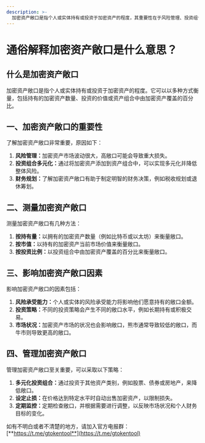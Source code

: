 ```yaml
---
description: >-
  加密资产敞口是指个人或实体持有或投资于加密资产的程度，其重要性在于风险管理、投资组合多元化和财务规划。敞口可通过持有量、市值或投资比例来衡量，并会受到风险承受能力、投资策略和市场状况等因素的影响。为了管理敞口，可以采取多元化投资组合、设定止损和定期监控等策略，以应对加密资产市场波动性和风险。
---
```


# 通俗解释加密资产敞口是什么意思？

## 什么是加密资产敞口

加密资产敞口是指个人或实体持有或投资于加密资产的程度。它可以以多种方式衡量，包括持有的加密资产数量、投资的价值或资产组合中由加密资产覆盖的百分比。

## 一、加密资产敞口的重要性

了解加密资产敞口非常重要，原因如下：

1. **风险管理：**&#x52A0;密资产市场波动很大，高敞口可能会导致重大损失。
2. **投资组合多元化：**&#x901A;过将加密资产添加到资产组合中，可以实现多元化并降低整体风险。
3. **财务规划：**&#x4E86;解加密资产敞口有助于制定明智的财务决策，例如税收规划或退休筹划。

## 二、测量加密资产敞口

测量加密资产敞口有几种方法：

1. **按持有量：**&#x4EE5;拥有的加密资产数量（例如比特币或以太坊）来衡量敞口。
2. **按市值：**&#x4EE5;持有的加密资产当前市场价值来衡量敞口。
3. **按投资比例：**&#x4EE5;投资组合中由加密资产覆盖的百分比来衡量敞口。

## 三、影响加密资产敞口因素

影响加密资产敞口的因素包括：

1. **风险承受能力：**&#x4E2A;人或实体的风险承受能力将影响他们愿意持有的敞口金额。
2. **投资策略：**&#x4E0D;同的投资策略会产生不同的敞口水平，例如长期持有或积极交易。
3. **市场状况：**&#x52A0;密资产市场的状况也会影响敞口，熊市通常导致较低的敞口，而牛市则导致更高的敞口。

## 四、管理加密资产敞口

管理加密资产敞口至关重要，可以采取以下策略：

1. **多元化投资组合：**&#x901A;过投资于其他资产类别，例如股票、债券或房地产，来降低敞口。
2. **设定止损：**&#x5728;价格达到特定水平时自动出售加密资产，以限制损失。
3. **定期监控：**&#x5B9A;期检查敞口，并根据需要进行调整，以反映市场状况和个人财务目标的变化。

如有不明白或者不清楚的地方，请加入官方电报群：[**https://t.me/gtokentool**](https://t.me/gtokentool)
